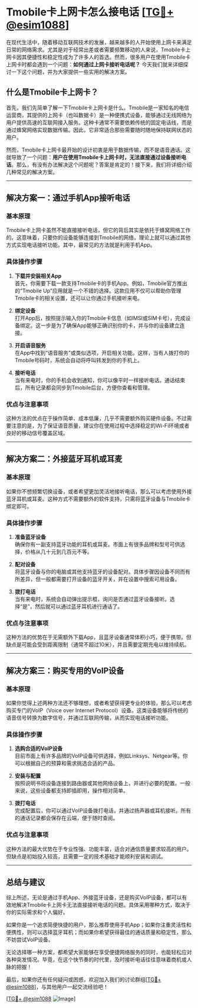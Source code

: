# Tmobile卡上网卡怎么接电话 [[TG💪+ @esim1088](https://t.me/s/esim1088)]

在现代生活中，随着移动互联网技术的发展，越来越多的人开始使用上网卡来满足日常的网络需求。尤其是对于经常出差或者需要频繁移动的人来说，Tmobile卡上网卡因其便捷性和稳定性成为了许多人的首选。然而，很多用户在使用Tmobile卡上网卡时都会遇到一个问题：**如何通过上网卡接听电话呢？** 今天我们就来详细探讨一下这个问题，并为大家提供一些实用的解决方案。

## 什么是Tmobile卡上网卡？

首先，我们先简单了解一下Tmobile卡上网卡是什么。Tmobile是一家知名的电信运营商，其提供的上网卡（也叫数据卡）是一种便携式设备，能够通过无线网络为用户提供高速的互联网接入服务。这种卡通常不需要依赖传统的固定电话线，而是通过蜂窝网络实现数据传输。因此，它非常适合那些需要随时随地保持联网状态的用户。

然而，Tmobile卡上网卡最开始的设计初衷是用于数据传输，而不是语音通话。这就导致了一个问题：**用户在使用Tmobile卡上网卡时，无法直接通过设备接听电话**。那么，有没有办法解决这个问题呢？答案是肯定的！接下来，我们将详细介绍几种常见的解决方案。

---

## 解决方案一：通过手机App接听电话

### 基本原理

Tmobile卡上网卡虽然不能直接接听电话，但它的背后其实是依托于蜂窝网络工作的。这意味着，只要你的设备能够连接到Tmobile的网络，理论上就可以通过其他方式实现电话接听功能。其中，最常见的方法就是利用手机App。

### 具体操作步骤

1. **下载并安装相关App**  
   首先，你需要下载一款支持Tmobile卡的手机App。例如，Tmobile官方推出的“Tmobile Up”应用就是一个不错的选择。这款应用不仅可以帮助你管理Tmobile卡的相关设置，还可以让你通过手机接听来电。

2. **绑定设备**  
   打开App后，按照提示输入你的Tmobile卡信息（如IMSI或SIM卡号），完成设备绑定。这一步是为了确保App能够正确识别你的卡，并与你的设备建立连接。

3. **开启语音服务**  
   在App中找到“语音服务”或类似选项，开启相关功能。这样，当有人拨打你的Tmobile号码时，系统会自动将呼叫转发到你的手机上。

4. **接听电话**  
   当有来电时，你的手机会收到通知，你可以像平时一样接听电话。通话结束后，所有记录都会同步到Tmobile后台，方便你查看和管理。

### 优点与注意事项

这种方法的优点在于操作简单、成本低廉，几乎不需要额外购买硬件设备。不过需要注意的是，为了保证语音质量，建议你在使用过程中选择稳定的Wi-Fi环境或者良好的移动信号覆盖区域。

---

## 解决方案二：外接蓝牙耳机或耳麦

### 基本原理

如果你不想频繁切换设备，或者希望更加灵活地接听电话，那么可以考虑使用外接蓝牙耳机或耳麦。这种方式不需要额外的软件支持，只需将蓝牙设备与Tmobile卡绑定即可。

### 具体操作步骤

1. **准备蓝牙设备**  
   确保你有一副支持蓝牙功能的耳机或耳麦。市面上有很多品牌和型号可供选择，价格从几十元到几百元不等。

2. **配对设备**  
   将蓝牙设备与你的电脑或其他支持蓝牙的设备配对。具体步骤因设备不同而有所差异，但一般都需要打开设备的蓝牙开关，并在设置中搜索可用设备。

3. **拨打电话**  
   当有来电时，系统会自动弹出提示框，询问是否通过蓝牙设备接听。选择“是”，然后就可以通过蓝牙耳机进行通话了。

### 优点与注意事项

这种方法的优势在于无需额外下载App，且蓝牙设备通常体积小巧，便于携带。但缺点是可能会受到距离限制（通常不超过10米），并且需要定期充电以维持续航。

---

## 解决方案三：购买专用的VoIP设备

### 基本原理

如果你觉得上述两种方法还不够理想，或者希望获得更专业的体验，那么可以考虑购买专门的VoIP（Voice over Internet Protocol）设备。这类设备能够将传统的语音信号转换为数字信号，并通过互联网传输，从而实现电话接听功能。

### 具体操作步骤

1. **选购合适的VoIP设备**  
   目前市面上有许多品牌的VoIP设备可供选择，例如Linksys、Netgear等。你可以根据自己的预算和需求挑选合适的产品。

2. **安装与配置**  
   按照说明书将设备连接到路由器或其他网络设备上，并进行必要的配置。一般来说，这些设备都支持即插即用，操作相对简单。

3. **拨打电话**  
   完成配置后，你可以通过VoIP设备拨打电话，并通过扬声器或耳机接听。所有的通话记录都会保存在云端，便于随时查阅。

### 优点与注意事项

这种方法的最大优势在于专业性强、功能丰富，适合对通信质量要求较高的用户。但缺点是初始投入较高，且需要一定的技术基础才能顺利安装和调试。

---

## 总结与建议

综上所述，无论是通过手机App、外接蓝牙设备，还是购买VoIP设备，都可以有效地解决Tmobile卡上网卡无法直接接听电话的问题。具体采用哪种方式，取决于你的实际需求和个人偏好。

如果你是一个追求简便快捷的用户，那么推荐使用手机App；如果你注重灵活性和便携性，则可以选择蓝牙耳机；而如果你希望获得最佳的通话质量和稳定性，那么不妨尝试VoIP设备。

无论选择哪一种方案，都希望大家能够在享受便捷网络服务的同时，也能轻松应对各种突发情况。毕竟，在这个快节奏的时代里，及时接听电话往往意味着商机或人脉的把握！

最后，如果你还有任何疑问或困惑，欢迎加入我们的讨论群组[[TG💪+ @esim1088](https://t.me/s/esim1088)]，与其他用户一起交流经验吧！

[[TG💪+ @esim1088](https://t.me/s/esim1088) ![Image](https://i.postimg.cc/4NQfJmqS/Snipaste-2025-05-13-00-14-12.png)]